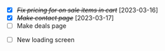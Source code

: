 - [x] ~~_Fix pricing for on sale items in cart_~~ [2023-03-16]
- [x] ~~_Make contact page_~~ [2023-03-17]
- [ ] Make deals page

* [ ] New loading screen
